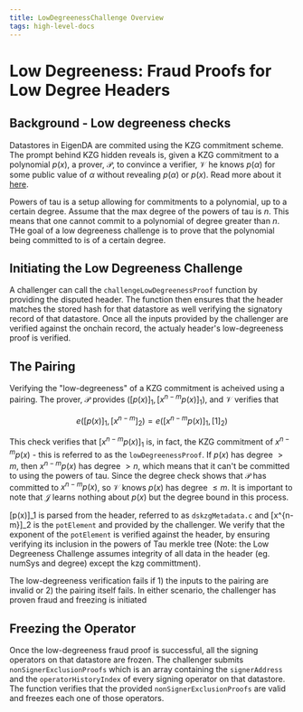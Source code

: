 ```yaml
---
title: LowDegreenessChallenge Overview
tags: high-level-docs
---
```


# Low Degreeness: Fraud Proofs for Low Degree Headers

## Background - Low degreeness checks

Datastores in EigenDA are commited using the KZG commitment scheme.  The prompt behind KZG hidden reveals is, given a KZG commitment to a polynomial $p(x)$, a prover, $\mathcal{P}$, to convince a verifier, $\mathcal{V}$ he knows $p(\alpha)$ for some public value of $\alpha$ without revealing $p(\alpha)$ or $p(x)$. Read more about it [here](https://hackmd.io/9N1L3VS3RtCJKW--tq8voA?both).

Powers of tau is a setup allowing for commitments to a polynomial, up to a certain degree.  Assume that the max degree of the powers of tau is $n$. This means that one cannot commit to a polynomial of degree greater than $n$.  THe goal of a low degreeness challenge is to prove that the polynomial being committed to is of a certain degree.

## Initiating the Low Degreeness Challenge
A challenger can call the `challengeLowDegreenessProof` function by providing the disputed header.  The function then ensures that the header matches the stored hash for that datastore as well verifying the signatory record of that datastore. Once all the inputs provided by the challenger are verified against the onchain record, the actualy header's low-degreeness proof is verified.
## The Pairing
Verifying the "low-degreeness" of a KZG commitment is acheived using a pairing.  The prover, $\mathcal{P}$ provides $([p(x)]_1, [x^{n-m}p(x)]_1)$, and $\mathcal{V}$ verifies that 

$$e([p(x)]_1, [x^{n-m}]_2) = e([x^{n-m}p(x)]_1, [1]_2)$$

This check verifies that $[x^{n-m}p(x)]_1$ is, in fact, the KZG commitment of $x^{n-m}p(x)$ - this is referred to as the `lowDegreenessProof`. If $p(x)$ has degree $> m$, then $x^{n-m}p(x)$ has degree $>n$, which means that it can't be committed to using the powers of tau. Since the degree check shows that $\mathcal{P}$ has committed to $x^{n-m}p(x)$, so $\mathcal{V}$ knows $p(x)$ has degree $\le m$. It is important to note that $\mathcal{J}$ learns nothing about $p(x)$ but the degree bound in this process. 

[p(x)]_1 is parsed from the header, referred to as `dskzgMetadata.c` and [x^{n-m}]_2 is the `potElement` and provided by the challenger.  We verify that the exponent of the `potElement` is verified against the header, by ensuring verifying its inclusion in the powers of Tau merkle tree (Note: the Low Degreeness Challenge assumes integrity of all data in the header (eg. numSys and degree) except the kzg committment).

The low-degreeness verification fails if 1) the inputs to the pairing are invalid or 2) the pairing itself fails.  In either scenario, the challenger has proven fraud and freezing is initiated

## Freezing the Operator

Once the low-degreeness fraud proof is successful, all the signing operators on that datastore are frozen.  The challenger submits `nonSignerExclusionProofs` which is an array containing the `signerAddress` and the `operatorHistoryIndex` of every signing operator on that datastore.  The function verifies that the provided `nonSignerExclusionProofs` are valid and freezes each one of those operators.  


